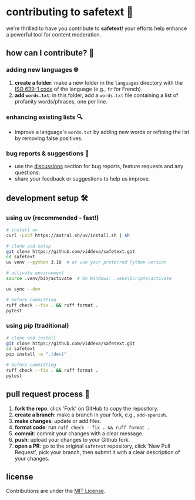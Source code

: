 # contributing to safetext 🚀

we're thrilled to have you contribute to **safetext**! your efforts help enhance a powerful tool for content moderation.

## how can I contribute? 🤝

### adding new languages 🌐

1. **create a folder**: make a new folder in the `languages` directory with the [ISO 639-1 code](https://en.wikipedia.org/wiki/List_of_ISO_639-1_codes#) of the language (e.g., `fr` for French).
1. **add `words.txt`**: in this folder, add a `words.txt` file containing a list of profanity words/phrases, one per line.

### enhancing existing lists 🔍

- improve a language's `words.txt` by adding new words or refining the list by removing false positives.

### bug reports & suggestions 🐛

- use the [discussions](https://github.com/viddexa/safetext/discussions) section for bug reports, feature requests and any questions.
- share your feedback or suggestions to help us improve.

## development setup 🛠️

### using uv (recommended - fast!)

```bash
# install uv
curl -LsSf https://astral.sh/uv/install.sh | sh

# clone and setup
git clone https://github.com/viddexa/safetext.git
cd safetext
uv venv --python 3.10  # or use your preferred Python version

# activate environment
source .venv/bin/activate  # On Windows: .venv\Scripts\activate

uv sync --dev

# before committing
ruff check --fix . && ruff format .
pytest
```

### using pip (traditional)

```bash
# clone and install
git clone https://github.com/viddexa/safetext.git
cd safetext
pip install -e ".[dev]"

# before committing
ruff check --fix . && ruff format .
pytest
```

## pull request process 📝

1. **fork the repo**: click 'Fork' on GitHub to copy the repository.
1. **create a branch**: make a branch in your fork, e.g., `add-spanish`.
1. **make changes**: update or add files.
1. **format code**: run `ruff check --fix . && ruff format .`
1. **commit**: commit your changes with a clear message.
1. **push**: upload your changes to your Github fork.
1. **open a PR**: go to the original `safetext` repository, click 'New Pull Request', pick your branch, then submit it with a clear description of your changes.

## license

Contributions are under the [MIT License](LICENSE).
